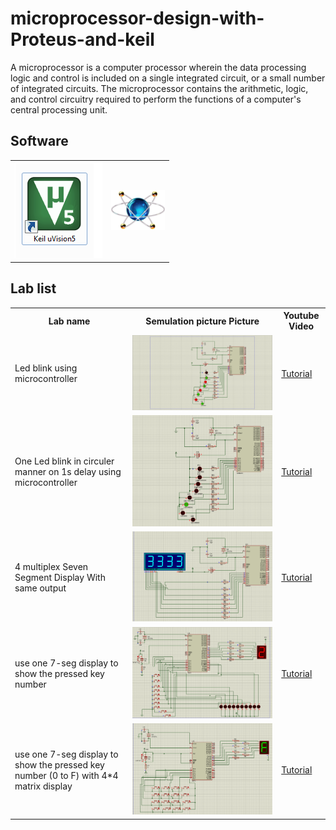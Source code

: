 # microprocessor-design-with-Proteus-and-keil

A microprocessor is a computer processor wherein the data processing logic and control is included on a single integrated circuit, or a small number of integrated circuits. The microprocessor contains the arithmetic, logic, and control circuitry required to perform the functions of a computer's central processing unit.



## Software
<table>
  <tr>
    <td><img src="./img/k.png"></img> </td>
     <td><img src="./img/p.png"></img>  </td>
     </tr>
  </table>
  
  ## Lab list 
  <table>
  <tr>
     <th> Lab name </th>
    <th> Semulation picture Picture </th>
   <th> Youtube Video </th>
  </tr>
     <tr>
     <td>  Led blink using microcontroller </td>
     <td><img src="./lab1/lab1.png"></img>  </td>
     <td><a href="https://youtu.be/Dnk83pcP2no"> Tutorial </td>
     </tr>
      <tr>
     <td> One Led blink in circuler manner on 1s delay using microcontroller </td>
     <td><img src="./lab 2/LED2.PNG"></img>  </td>
      <td><a href="https://youtu.be/DreXOVcRsec"> Tutorial </td>
     </tr>
     <tr>
     <td> 4 multiplex Seven Segment Display With same output </td>
     <td><img src="./lab3/3.PNG"></img>  </td>
      <td><a href="https://youtu.be/6ktwKmjAvAk"> Tutorial </td>
     </tr>
     <tr>
     <td> use one 7-seg display to show the pressed key 
number</td>
     <td><img src="./lab4/lab42.PNG"></img>  </td>
      <td><a href="#"> Tutorial </td>
     </tr>
     <tr>
     <td>use one 7-seg display  to show the pressed key
number (0 to F) with 4*4 matrix display </td>
     <td><img src="./lab%205/lab5.PNG"></img>  </td>
      <td><a href="https://youtu.be/7w-lL5B9Ti4"> Tutorial </td>
     </tr>
  </table>
